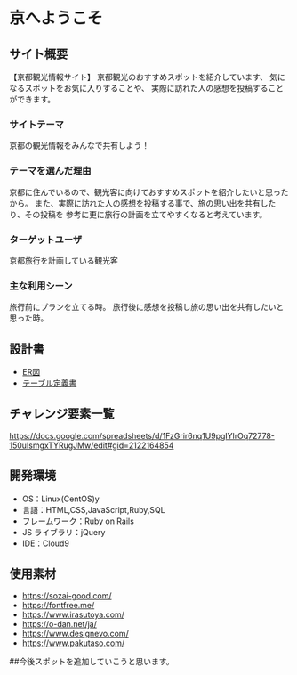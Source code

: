 # 京へようこそ

## サイト概要

【京都観光情報サイト】
京都観光のおすすめスポットを紹介しています、
気になるスポットをお気に入りすることや、
実際に訪れた人の感想を投稿することができます。

### サイトテーマ

京都の観光情報をみんなで共有しよう！

### テーマを選んだ理由

京都に住んでいるので、観光客に向けておすすめスポットを紹介したいと思ったから。
また、実際に訪れた人の感想を投稿する事で、旅の思い出を共有したり、その投稿を
参考に更に旅行の計画を立てやすくなると考えています。

### ターゲットユーザ

京都旅行を計画している観光客

### 主な利用シーン

旅行前にプランを立てる時。
旅行後に感想を投稿し旅の思い出を共有したいと思った時。

## 設計書

- <a href="https://drive.google.com/file/d/10QH9wl6TNLbucgDO5rk22LiULuxUDmGE/view?usp=sharing">ER図</a>
- <a href="https://docs.google.com/spreadsheets/d/1LGyqiUdy_LzTOEHVpiBb6qPqX23aAgwm/edit#gid=1360517497">テーブル定義書</a>

## チャレンジ要素一覧

https://docs.google.com/spreadsheets/d/1FzGrir6nq1U9pgIYlrOq72778-150uIsmgxTYRugJMw/edit#gid=2122164854

## 開発環境

- OS：Linux(CentOS)y
- 言語：HTML,CSS,JavaScript,Ruby,SQL
- フレームワーク：Ruby on Rails
- JS ライブラリ：jQuery
- IDE：Cloud9

## 使用素材
 - https://sozai-good.com/
 - https://fontfree.me/
 - https://www.irasutoya.com/
 - https://o-dan.net/ja/
 - https://www.designevo.com/
 - https://www.pakutaso.com/

##今後スポットを追加していこうと思います。